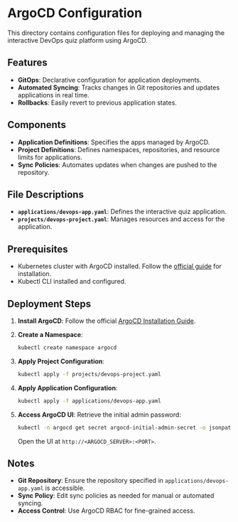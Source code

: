 # ArgoCD Configuration

This directory contains configuration files for deploying and managing the interactive DevOps quiz platform using ArgoCD.

## Features

- **GitOps**: Declarative configuration for application deployments.
- **Automated Syncing**: Tracks changes in Git repositories and updates applications in real time.
- **Rollbacks**: Easily revert to previous application states.

## Components

- **Application Definitions**: Specifies the apps managed by ArgoCD.
- **Project Definitions**: Defines namespaces, repositories, and resource limits for applications.
- **Sync Policies**: Automates updates when changes are pushed to the repository.

## File Descriptions

- **`applications/devops-app.yaml`**: Defines the interactive quiz application.
- **`projects/devops-project.yaml`**: Manages resources and access for the application.

## Prerequisites

- Kubernetes cluster with ArgoCD installed. Follow the [official guide](https://argo-cd.readthedocs.io/en/stable/getting_started/) for installation.
- Kubectl CLI installed and configured.

## Deployment Steps

1. **Install ArgoCD**:
   Follow the official [ArgoCD Installation Guide](https://argo-cd.readthedocs.io/en/stable/getting_started/).

2. **Create a Namespace**:
   ```bash
   kubectl create namespace argocd
   ```

3. **Apply Project Configuration**:
   ```bash
   kubectl apply -f projects/devops-project.yaml
   ```

4. **Apply Application Configuration**:
   ```bash
   kubectl apply -f applications/devops-app.yaml
   ```

5. **Access ArgoCD UI**:
   Retrieve the initial admin password:
   ```bash
   kubectl -n argocd get secret argocd-initial-admin-secret -o jsonpath="{.data.password}" | base64 -d
   ```
   Open the UI at `http://<ARGOCD_SERVER>:<PORT>`.

## Notes

- **Git Repository**: Ensure the repository specified in `applications/devops-app.yaml` is accessible.
- **Sync Policy**: Edit sync policies as needed for manual or automated syncing.
- **Access Control**: Use ArgoCD RBAC for fine-grained access.

